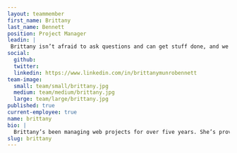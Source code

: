 ```yaml
---
layout: teammember
first_name: Brittany
last_name: Bennett
position: Project Manager
leadin: |
 Brittany isn’t afraid to ask questions and can get stuff done, and we think these these traits combine to form the foundation of a great project manager. Her degree in advertising management and her green belt in Six Sigma help, too.
social:
  github: 
  twitter:
  linkedin: https://www.linkedin.com/in/brittanymunrobennett
team-image:
  small: team/small/brittany.jpg
  medium: team/medium/brittany.jpg
  large: team/large/brittany.jpg
published: true
current-employee: true
name: brittany
bio: |
  Brittany’s been managing web projects for over five years. She’s proved that she’s not afraid of a challenge, as evidence by the web agency she founded in 2011. But prior to entering the web world, she worked in marketing and public relations. She credits her marketing and PR background for her ability to empathize with clients and communicate the importance of storytelling and content strategy. She believes that relationship management and setting your intentions up front are the recipe for success, and we don’t disagree. Outside of work, Brittany enjoys spending her time throwing themed parties with her friends, and exploring the natural beauty of the Pacific Northwest with her dog “Suki."
slug: brittany
---
```

